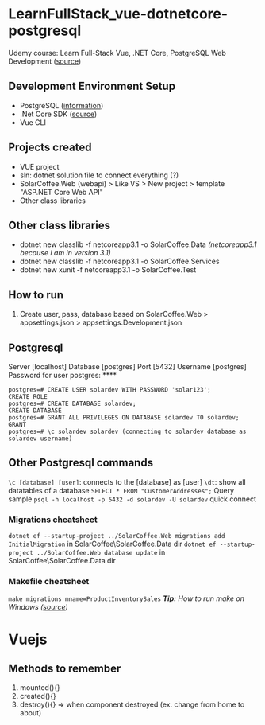 # LearnFullStack_vue-dotnetcore-postgresql
Udemy course: Learn Full-Stack Vue, .NET Core, PostgreSQL Web Development ([source](https://www.udemy.com/course/learn-full-stack-vue-net-core-postgres))

## Development Environment Setup
* PostgreSQL ([information](https://www.postgresql.org/download/))
* .Net Core SDK ([source](https://dotnet.microsoft.com/download))
* Vue CLI

## Projects created
* VUE project
* sln: dotnet solution file to connect everything (?)
* SolarCoffee.Web (webapi) > Like VS > New project > template "ASP.NET Core Web API"
* Other class libraries

## Other class libraries
* dotnet new classlib -f netcoreapp3.1 -o SolarCoffee.Data *(netcoreapp3.1 because i am in version 3.1)*
* dotnet new classlib -f netcoreapp3.1 -o SolarCoffee.Services
* dotnet new xunit -f netcoreapp3.1 -o SolarCoffee.Test

## How to run
1. Create user, pass, database based on SolarCoffee.Web > appsettings.json > appsettings.Development.json

## Postgresql
Server [localhost]
Database [postgres]
Port [5432]
Username [postgres]
Password for user postgres: ****

```
postgres=# CREATE USER solardev WITH PASSWORD 'solar123';
CREATE ROLE
postgres=# CREATE DATABASE solardev;
CREATE DATABASE
postgres=# GRANT ALL PRIVILEGES ON DATABASE solardev TO solardev;
GRANT
postgres=# \c solardev solardev (connecting to solardev database as solardev username)
```

## Other Postgresql commands
` \c [database] [user] `: connects to the [database] as [user]
` \dt `: show all datatables of a database
` SELECT * FROM "CustomerAddresses"; ` Query sample
` psql -h localhost -p 5432 -d solardev -U solardev ` quick connect

### Migrations cheatsheet
` dotnet ef --startup-project ../SolarCoffee.Web migrations add InitialMigration ` in SolarCoffee\SolarCoffee.Data dir
` dotnet ef --startup-project ../SolarCoffee.Web database update ` in SolarCoffee\SolarCoffee.Data dir

### Makefile cheatsheet
` make migrations mname=ProductInventorySales ` ***Tip:** How to run make on Windows ([source](https://stackoverflow.com/questions/32127524/how-to-install-and-use-make-in-windows))*

# Vuejs
## Methods to remember
1. mounted(){}
2. created(){}
3. destroy(){} => when component destroyed (ex. change from home to about)